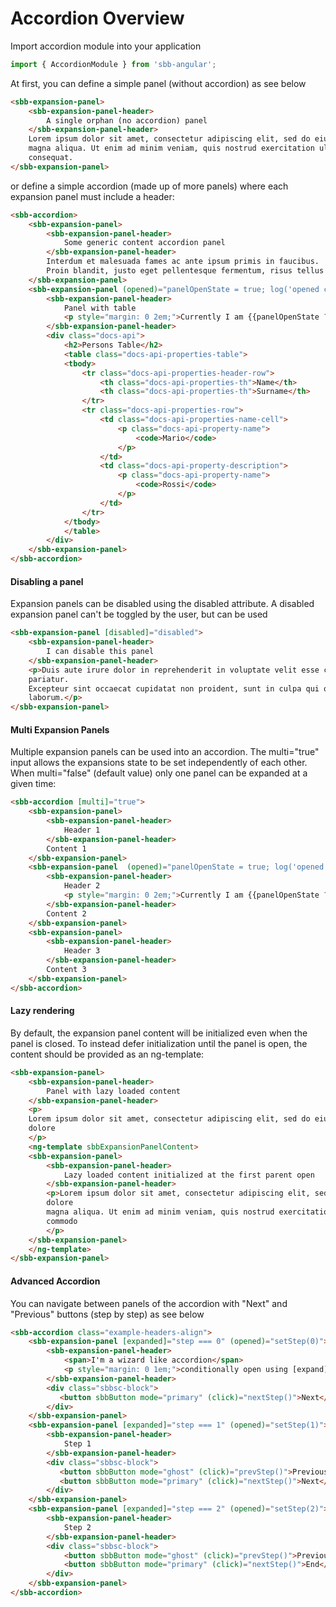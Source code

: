 # Accordion Overview

Import accordion module into your application

```ts
import { AccordionModule } from 'sbb-angular';
```
At first, you can define a simple panel (without accordion) as see below

```html
<sbb-expansion-panel>
    <sbb-expansion-panel-header>
        A single orphan (no accordion) panel
    </sbb-expansion-panel-header>
    Lorem ipsum dolor sit amet, consectetur adipiscing elit, sed do eiusmod tempor incididunt ut labore et dolore
    magna aliqua. Ut enim ad minim veniam, quis nostrud exercitation ullamco laboris nisi ut aliquip ex ea commodo
    consequat.
</sbb-expansion-panel>
```

or define a simple accordion (made up of more panels) where each expansion panel must include a header:

```html
<sbb-accordion>
    <sbb-expansion-panel>
        <sbb-expansion-panel-header>
            Some generic content accordion panel
        </sbb-expansion-panel-header>
        Interdum et malesuada fames ac ante ipsum primis in faucibus.
        Proin blandit, justo eget pellentesque fermentum, risus tellus varius mi, rutrum tempor augue sem eu urna.
    </sbb-expansion-panel>
    <sbb-expansion-panel (opened)="panelOpenState = true; log('opened called')" (closed)="panelOpenState = false; log('closed called')" (expandedChange)="log('expandedChange called', $event)">
        <sbb-expansion-panel-header>
            Panel with table
            <p style="margin: 0 2em;">Currently I am {{panelOpenState ? 'open' : 'closed'}}</p>
        </sbb-expansion-panel-header>
        <div class="docs-api">
            <h2>Persons Table</h2>
            <table class="docs-api-properties-table">
            <tbody>
                <tr class="docs-api-properties-header-row">
                    <th class="docs-api-properties-th">Name</th>
                    <th class="docs-api-properties-th">Surname</th>
                </tr>
                <tr class="docs-api-properties-row">
                    <td class="docs-api-properties-name-cell">
                        <p class="docs-api-property-name">
                            <code>Mario</code>
                        </p>
                    </td>
                    <td class="docs-api-property-description">
                        <p class="docs-api-property-name">
                            <code>Rossi</code>
                        </p>
                    </td>
                </tr>
            </tbody>
            </table>
        </div>
    </sbb-expansion-panel>
</sbb-accordion>
```

<h4>Disabling a panel</h4>

Expansion panels can be disabled using the disabled attribute. A disabled expansion panel can't be toggled by the user, but can be used

```html
<sbb-expansion-panel [disabled]="disabled">
    <sbb-expansion-panel-header>
        I can disable this panel
    </sbb-expansion-panel-header>
    <p>Duis aute irure dolor in reprehenderit in voluptate velit esse cillum dolore eu fugiat nulla
    pariatur.
    Excepteur sint occaecat cupidatat non proident, sunt in culpa qui officia deserunt mollit anim id est
    laborum.</p>
</sbb-expansion-panel>
```

<h4>Multi Expansion Panels</h4>

Multiple expansion panels can be used into an accordion. The multi="true" input allows the expansions state to be set independently of each other. When multi="false" (default value) only one panel can be expanded at a given time:

```html
<sbb-accordion [multi]="true">
    <sbb-expansion-panel>
        <sbb-expansion-panel-header>
            Header 1
        </sbb-expansion-panel-header>
        Content 1
    </sbb-expansion-panel>
    <sbb-expansion-panel  (opened)="panelOpenState = true; log('opened called')" (closed)="panelOpenState = false; log('closed called')" (expandedChange)="log('expandedChange called', $event)">
        <sbb-expansion-panel-header>
            Header 2
            <p style="margin: 0 2em;">Currently I am {{panelOpenState ? 'open' : 'closed'}}</p>
        </sbb-expansion-panel-header>
        Content 2
    </sbb-expansion-panel>
    <sbb-expansion-panel>
        <sbb-expansion-panel-header>
            Header 3
        </sbb-expansion-panel-header>
        Content 3
    </sbb-expansion-panel>
</sbb-accordion>
```

<h4>Lazy rendering</h4>

By default, the expansion panel content will be initialized even when the panel is closed. To instead defer initialization until the panel is open, the content should be provided as an ng-template:

```html
<sbb-expansion-panel>
    <sbb-expansion-panel-header>
        Panel with lazy loaded content
    </sbb-expansion-panel-header>
    <p>
    Lorem ipsum dolor sit amet, consectetur adipiscing elit, sed do eiusmod tempor incididunt ut labore et
    dolore
    </p>
    <ng-template sbbExpansionPanelContent>
    <sbb-expansion-panel>
        <sbb-expansion-panel-header>
            Lazy loaded content initialized at the first parent open
        </sbb-expansion-panel-header>
        <p>Lorem ipsum dolor sit amet, consectetur adipiscing elit, sed do eiusmod tempor incididunt ut labore et
        dolore
        magna aliqua. Ut enim ad minim veniam, quis nostrud exercitation ullamco laboris nisi ut aliquip ex ea
        commodo
        </p>
    </sbb-expansion-panel>
    </ng-template>
</sbb-expansion-panel>
```

<h4>Advanced Accordion</h4>

You can navigate between panels of the accordion with "Next" and "Previous" buttons (step by step) as see below

```html
<sbb-accordion class="example-headers-align">
    <sbb-expansion-panel [expanded]="step === 0" (opened)="setStep(0)">
        <sbb-expansion-panel-header>
            <span>I'm a wizard like accordion</span>
            <p style="margin: 0 1em;">conditionally open using [expand] property<br> and (opened) event</p>
        </sbb-expansion-panel-header>
        <div class="sbbsc-block">
           <button sbbButton mode="primary" (click)="nextStep()">Next</button>
        </div>
    </sbb-expansion-panel>
    <sbb-expansion-panel [expanded]="step === 1" (opened)="setStep(1)">
        <sbb-expansion-panel-header>
            Step 1
        </sbb-expansion-panel-header>
        <div class="sbbsc-block">
           <button sbbButton mode="ghost" (click)="prevStep()">Previous</button>&nbsp;
           <button sbbButton mode="primary" (click)="nextStep()">Next</button>
        </div>
    </sbb-expansion-panel>
    <sbb-expansion-panel [expanded]="step === 2" (opened)="setStep(2)">
        <sbb-expansion-panel-header>
            Step 2
        </sbb-expansion-panel-header>
        <div class="sbbsc-block">
            <button sbbButton mode="ghost" (click)="prevStep()">Previous</button>&nbsp;
            <button sbbButton mode="primary" (click)="nextStep()">End</button>
        </div>
    </sbb-expansion-panel>
</sbb-accordion>
```

